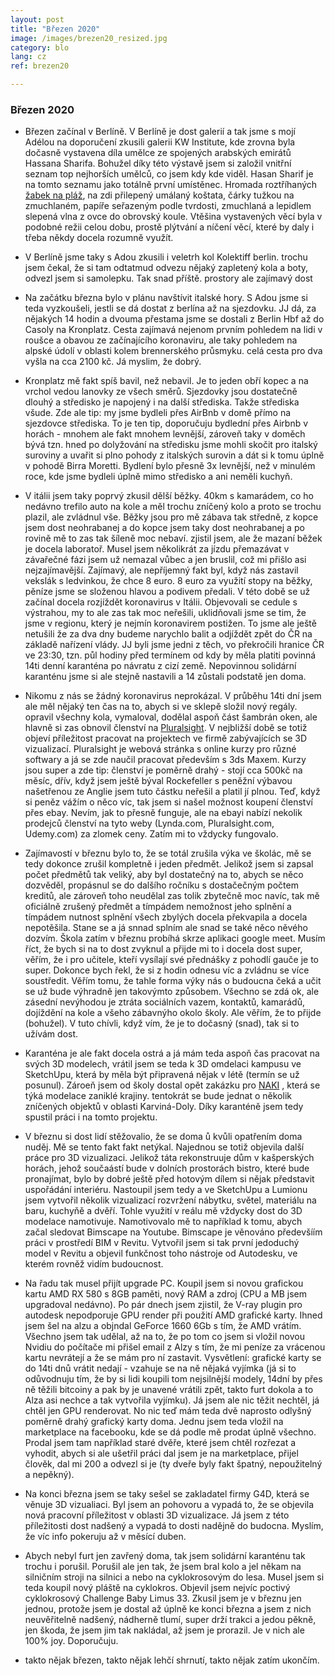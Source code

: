 ```yaml
---
layout: post
title: "Březen 2020"
image: /images/brezen20_resized.jpg
category: blo
lang: cz
ref: brezen20

---
```

 
 <h3>Březen 2020</h3>

- Březen začínal v Berlíně. V Berlíně je dost galerií a tak jsme s mojí Adélou na doporučení zkusili galerii KW Institute, kde zrovna byla dočasně vystavena díla umělce ze spojených arabských emirátů Hassana Sharifa. Bohužel díky této výstavě jsem si založil vnitřní seznam top nejhorších umělců, co jsem kdy kde viděl. Hasan Sharif je na tomto seznamu jako totálně první umístěnec. Hromada roztříhaných [žabek na pláž](https://www.flickr.com/photos/biennalesydney/7878413686),  na zdi přilepený umálaný koštata, čárky tužkou na zmuchlaném, papíře seřazeným podle tvrdosti, zmuchlaná a lepidlem slepená vlna z ovce do obrovský koule. Vtěšina vystavených věcí byla v podobné režii celou dobu, prostě plýtvání a níčení věcí, které by daly i třeba někdy docela rozumně využít. 

- V Berlíně jsme taky s Adou zkusili i veletrh kol Kolektiff berlin. trochu jsem čekal, že si tam odtatmud odvezu nějaký zapletený kola a boty, odvezl jsem si samolepku. Tak snad příště. prostory ale zajímavý dost
- Na začátku března bylo v plánu navštívit italské hory. S Adou jsme si teda vyzkoušeli, jestli se dá dostat z berlína až na sjezdovku. JJ dá, za nějakých 14 hodin a dvouma přestama jsme se dostali z Berlin Hbf až do Casoly na Kronplatz. Cesta zajímavá nejenom prvním pohledem na lidi v roušce a obavou ze začínajícího koronaviru, ale taky pohledem na alpské údolí v oblasti kolem brennerského průsmyku. celá cesta pro dva vyšla na cca 2100 kč. Já myslim, že dobrý.

- Kronplatz mě fakt spíš bavil, než nebavil. Je to jeden obří kopec a na vrchol vedou lanovky ze všech směrů. Sjezdovky jsou dostatečně dlouhý a středisko je napojený i na další střediska. Takže střediska všude. Zde ale tip: my jsme bydleli přes AirBnb v domě přímo na sjezdovce střediska. To je ten tip, doporučuju bydlední přes Airbnb v horách - mnohem ale fakt mnohem levnější, zároveň taky v doměch bývá tzn. hned po dolyžování na středisku jsme mohli skočit pro italský suroviny a uvařit si plno pohody z italských surovin a dát si k tomu úplně v pohodě Birra Moretti. Bydlení bylo přesně 3x levnější, než v minulém roce, kde jsme bydleli úplně mimo středisko a ani neměli kuchyň. 

- V itálii jsem taky poprvý zkusil dělší běžky. 40km s kamarádem, co ho nedávno trefilo auto na kole a měl trochu zníčený kolo a proto se trochu plazil, ale zvládnul vše. Běžky jsou pro mě zábava tak středně, z kopce jsem dost neohrabanej a do kopce jsem taky dost neohrabanej a po rovině mě to zas tak šíleně moc nebaví. zjistil jsem, ale že mazaní běžek je docela laboratoř. Musel jsem několikrát za jízdu přemazávat v  závařečné fázi jsem už nemazal vůbec a jen bruslil, což mi přišlo asi nejzajímavější. Zajímavý, ale nepříjemný fakt byl, když nás zastavil vekslák s ledvinkou, že chce 8 euro. 8 euro za využití stopy na běžky, pěníze jsme se složenou hlavou a podivem předali. V této době se už začínal docela rozjíždět koronavirus v Itálii. Objevovali se cedule s výstrahou, my to ale zas tak moc neřešili, uklidňovali jsme se tim, že jsme v regionu, který je nejmín koronavirem postižen. To jsme ale ještě netušili že za dva dny budeme narychlo balit a odjíždět zpět do ČR na základě nařízení vlády. JJ byli jsme jedni z těch, vo překročili hranice ČR ve 23:30, tzn. půl hodiny před termínem od kdy by měla platiti povinná 14ti denní karanténa po návratu z cizí země. Nepovinnou solidární karanténu jsme si ale stejně nastavili a 14 zůstali podstatě jen doma.

- Nikomu z nás se žádný koronavirus neprokázal. V průběhu 14ti dní jsem ale měl nějaký ten čas na to, abych si ve sklepě složil nový regály. opravil všechny kola, vymaloval, dodělal aspoň část šambrán oken, ale hlavně si zas obnovil členství na [Pluralsight](https://app.pluralsight.com/library/). V nejbližší době se totiž objeví příležitost pracovat na projektech ve firmě zabývajících se 3D vizualizací. Pluralsight je webová stránka s online kurzy pro různé softwary a já se zde naučil pracovat především s 3ds Maxem. Kurzy jsou super a zde tip: členství je poměrně drahý - stojí cca 500kč na měsíc, dřív, když jsem ještě býval Rockefeller s peněžní výbavou našetřenou ze Anglie jsem tuto částku neřešil a platil jí plnou. Teď, když si peněz vážím o něco víc, tak jsem si našel možnost koupení členství přes ebay. Nevím, jak to přesně funguje, ale na ebayi nabízí nekolik prodejců členství na tyto weby (Lynda.com, Pluralsight.com, Udemy.com) za zlomek ceny. Zatím mi to vždycky fungovalo.

- Zajímavostí v březnu bylo to, že se totál zrušila výka ve školác, mě se tedy dokonce zrušil kompletně i jeden předmět. Jelikož jsem si zapsal počet předmětů tak veliký, aby byl dostatečný na to, abych se něco dozvěděl, propásnul se do dalšího ročníku s dostačečným počtem kreditů, ale zároveň toho neudělal zas tolik zbytečně moc navíc, tak mě oficiálně zrušený předmět a tímpádem nemožnost jeho splnění a tímpádem nutnost splnění všech zbylých docela překvapila a docela nepotěšila. Stane se a já snnad splním ale snad se také něco něvého dozvím. Škola zatím v březnu probíhá skrze aplikaci google meet. Musím říct, že bych si na to dost zvyknul a přijde mi to i docela dost super, věřím, že i pro učitele, kteří vysílají své přednášky z pohodlí gauče je to super. Dokonce bych řekl, že si z hodin odnesu víc a zvládnu se více soustředit. Věřím tomu, že tahle forma výky nás o budoucna čeká a učit se už bude výhradně jen takovýmto způsobem. Všechno se zdá ok, ale zásední nevýhodou je ztráta sociálních vazem, kontaktů, kamarádů, dojíždění na kole a všeho zábavnýho okolo školy. Ale věřím, že to přijde (bohužel). V tuto chívli, když vím, že je to dočasný (snad), tak si to užívám dost.

- Karanténa je ale fakt docela ostrá a já mám teda aspoň čas pracovat na svých 3D modelech, vrátil jsem se teda k 3D omdelaci kampusu ve SketchUpu, která by měla být připravená nějak v létě (termín se už posunul). Zároeň jsem od školy dostal opět zakázku pro [NAKI](https://www.mkcr.cz/program-na-podporu-aplikovaneho-vyzkumu-a-vyvoje-narodni-a-kulturni-identity-na-leta-2016-az-2022-naki-ii-857.html) , která se týká modelace zaniklé krajiny. tentokrát se bude jednat o několik zníčených objektů v oblasti Karviná-Doly. Díky karanténě jsem tedy spustil práci i na tomto projektu. 

- V březnu si dost lidí stěžovalio, že se doma ů kvůli opatřením doma nuděj. Mě se tento fakt fakt netýkal. Najednou se totiž objevila další práce pro 3D vizualizaci. Jelikož táta rekonstruuje dům v kašperských horách, jehož součaástí bude v dolních prostorách bistro, které bude pronajímat, bylo by dobré ještě před hotovým dílem si nějak představit uspořádání interiéru. Nastoupil jsem tedy a ve SketchUpu a Lumionu jsem vytvořil několik vizualizací rozvržení nábytku, světel, materiálu na baru, kuchyňě a dvěří. Tohle využití v reálu mě vždycky dost do 3D modelace namotivuje. Namotivovalo mě to například k tomu, abych začal sledovat Bimscape na Youtube. Bimscape je věnováno předevšíím práci v prostředí BIM v Revitu. Vytvořil jsem si tak první jedoduchý model v Revitu a objevil funkčnost toho nástroje od Autodesku, ve kterém rovněž vidím budoucnost. 

- Na řadu tak musel přijít upgrade PC. Koupil jsem si novou grafickou kartu AMD RX 580 s 8GB paměti, nový RAM a zdroj (CPU a MB jsem upgradoval nedávno). Po pár dnech jsem zjistil, že V-ray plugin pro autodesk nepodporuje GPU render při použití AMD grafické karty. Ihned jsem šel na alzu a objndal GeForce 1660 6Gb s tím, že AMD vrátím. Všechno jsem tak udělal, až na to, že po tom co jsem si vložil novou Nvidiu do počítače mi přišel email z Alzy s tím, že mi peníze za vrácenou kartu nevrátejí a že se mám pro ní zastavit. Vysvětlení: grafické karty se do 14ti dnů vrátit nedají - vzahuje se na ně nějaká vyjímka (já si to odůvodnuju tím, že by si lidi koupili tom nejsilnější modely, 14dní by přes ně těžili bitcoiny a pak by je unavené vrátili zpět, takto furt dokola a to Alza asi nechce a tak vytvořila vyjímku). Já jsem ale nic těžit nechtěl, já chtěl jen GPU renderovat. No nic teď mám teda dvě naprosto odlyšný poměrně drahý grafický karty doma. Jednu jsem teda vložil na marketplace na facebooku, kde se dá podle mě prodat úplně všechno. Prodal jsem tam například staré dvěře, které jsem chtěl rozřezat a vyhodit, abych si ale ušetřil práci dal jsem je na marketplace, přijel člověk, dal mi 200 a odvezl si je (ty dveře byly fakt špatný, nepoužitelný a nepěkný). 

- Na konci března jsem se taky sešel se zakladatel firmy G4D, která se věnuje 3D vizualiaci. Byl jsem an pohovoru a vypadá to, že se objevila nová pracovní příležitost v oblasti 3D vizualizace. Já jsem z této příležitosti dost nadšený a vypadá to dosti nadějně do budocna. Myslím, že víc info pokeruju až v měsící duben. 

- Abych nebyl furt jen zavřený doma, tak jsem solidární karanténu tak trochu i porušil. Porušil ale jen tak, že jsem bral kolo a jel někam na silničním stroji na silnici a nebo na cyklokrosovým do lesa. Musel jsem si teda koupil nový pláště na cyklokros. Objevil jsem nejvíc poctivý cyklokrosový Challenge Baby Limus 33. Zkusil jsem je v březnu jen jednou, protože jsem je dostal až úplně ke konci března a jsem z nich neuvěřitelně nadšený, nádherně tlumí, super drží trakci a jedou pěkně, jen škoda, že jsem jim tak nakládal, až jsem je prorazil. Je v nich ale 100% joy. Doporučuju.

- takto nějak březen, takto nějak lehčí shrnutí, takto nějak zatím ukončím.

